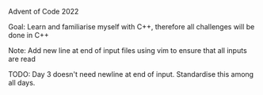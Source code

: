 Advent of Code 2022

Goal: Learn and familiarise myself with C++, therefore all challenges will be done in C++


Note: Add new line at end of input files using vim to ensure that all inputs are read

TODO: Day 3 doesn't need newline at end of input. Standardise this among all days.